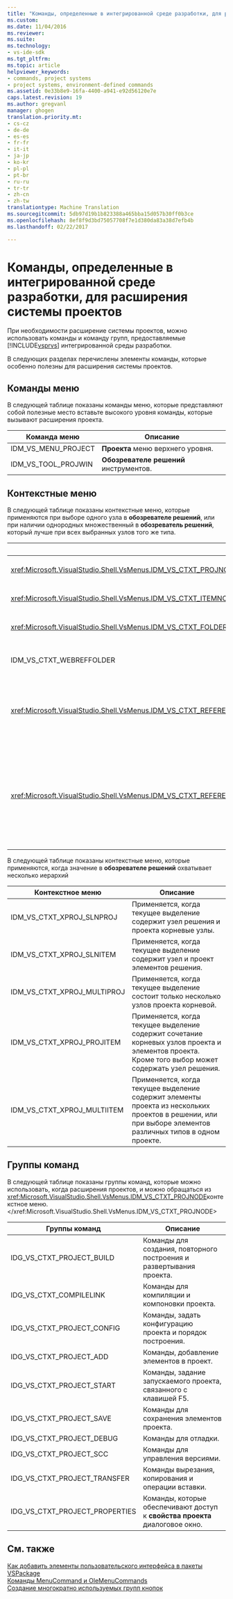 ```yaml
---
title: "Команды, определенные в интегрированной среде разработки, для расширения системы проектов | Документы Microsoft"
ms.custom: 
ms.date: 11/04/2016
ms.reviewer: 
ms.suite: 
ms.technology:
- vs-ide-sdk
ms.tgt_pltfrm: 
ms.topic: article
helpviewer_keywords:
- commands, project systems
- project systems, environment-defined commands
ms.assetid: 0e33b8e9-16fa-4400-a941-e92d56120e7e
caps.latest.revision: 19
ms.author: gregvanl
manager: ghogen
translation.priority.mt:
- cs-cz
- de-de
- es-es
- fr-fr
- it-it
- ja-jp
- ko-kr
- pl-pl
- pt-br
- ru-ru
- tr-tr
- zh-cn
- zh-tw
translationtype: Machine Translation
ms.sourcegitcommit: 5db97d19b1b823388a465bba15d057b30ff0b3ce
ms.openlocfilehash: 8ef8f9d3bd75057708f7e1d380da83a38d7efb4b
ms.lasthandoff: 02/22/2017

---
```

# <a name="ide-defined-commands-for-extending-project-systems"></a>Команды, определенные в интегрированной среде разработки, для расширения системы проектов
При необходимости расширение системы проектов, можно использовать команды и команду групп, предоставляемые [!INCLUDE[vsprvs](../../code-quality/includes/vsprvs_md.md)] интегрированной среды разработки.  
  
 В следующих разделах перечислены элементы команды, которые особенно полезны для расширения системы проектов.  
  
## <a name="command-menus"></a>Команды меню  
 В следующей таблице показаны команды меню, которые представляют собой полезные место вставьте высокого уровня команды, которые вызывают расширения проекта.  
  
|Команда меню|Описание|  
|------------------|-----------------|  
|IDM_VS_MENU_PROJECT|**Проекта** меню верхнего уровня.|  
|IDM_VS_TOOL_PROJWIN|**Обозревателе решений** инструментов.|  
  
## <a name="shortcut-menus"></a>Контекстные меню  
 В следующей таблице показаны контекстные меню, которые применяются при выборе одного узла в **обозревателе решений**, или при наличии однородных множественный в **обозреватель решений**, который лучше при всех выбранных узлов того же типа.  
  
|Контекстное меню|Описание|  
|-------------------|-----------------|  
|<xref:Microsoft.VisualStudio.Shell.VsMenus.IDM_VS_CTXT_PROJNODE></xref:Microsoft.VisualStudio.Shell.VsMenus.IDM_VS_CTXT_PROJNODE>|Применяется, если выбран узел проекта.|  
|<xref:Microsoft.VisualStudio.Shell.VsMenus.IDM_VS_CTXT_ITEMNODE></xref:Microsoft.VisualStudio.Shell.VsMenus.IDM_VS_CTXT_ITEMNODE>|Применяется, когда выбран файл.|  
|<xref:Microsoft.VisualStudio.Shell.VsMenus.IDM_VS_CTXT_FOLDERNODE></xref:Microsoft.VisualStudio.Shell.VsMenus.IDM_VS_CTXT_FOLDERNODE>|Применяется, когда папка выбрана.|  
|IDM_VS_CTXT_WEBREFFOLDER|Применяется при выборе папки веб-ссылки.|  
|<xref:Microsoft.VisualStudio.Shell.VsMenus.IDM_VS_CTXT_REFERENCEROOT></xref:Microsoft.VisualStudio.Shell.VsMenus.IDM_VS_CTXT_REFERENCEROOT>|Применяется при выборе ссылки на корневой узел с именем «Ссылки».|  
|<xref:Microsoft.VisualStudio.Shell.VsMenus.IDM_VS_CTXT_REFERENCE></xref:Microsoft.VisualStudio.Shell.VsMenus.IDM_VS_CTXT_REFERENCE>|Применяется, если выбраны узлы ссылок; к ним относятся сборки, COM и только ссылки проекта. Не включает веб-ссылки.|  
  
 В следующей таблице показаны контекстные меню, которые применяются, когда значение в **обозревателе решений** охватывает несколько иерархий  
  
|Контекстное меню|Описание|  
|-------------------|-----------------|  
|IDM_VS_CTXT_XPROJ_SLNPROJ|Применяется, когда текущее выделение содержит узел решения и проекта корневые узлы.|  
|IDM_VS_CTXT_XPROJ_SLNITEM|Применяется, когда текущее выделение содержит узел и проект элементов решения.|  
|IDM_VS_CTXT_XPROJ_MULTIPROJ|Применяется, когда текущее выделение состоит только несколько узлов проекта корневой.|  
|IDM_VS_CTXT_XPROJ_PROJITEM|Применяется, когда текущее выделение содержит сочетание корневых узлов проекта и элементов проекта. Кроме того выбор может содержать узел решения.|  
|IDM_VS_CTXT_XPROJ_MULTIITEM|Применяется, когда текущее выделение содержит элементы проекта из нескольких проектов в решении, или при выборе элементов различных типов в одном проекте.|  
  
## <a name="command-groups"></a>Группы команд  
 В следующей таблице показаны группы команд, которые можно использовать, когда расширения проектов, и можно обращаться из <xref:Microsoft.VisualStudio.Shell.VsMenus.IDM_VS_CTXT_PROJNODE>контекстное меню.</xref:Microsoft.VisualStudio.Shell.VsMenus.IDM_VS_CTXT_PROJNODE>  
  
|Группы команд|Описание|  
|-------------------|-----------------|  
|IDG_VS_CTXT_PROJECT_BUILD|Команды для создания, повторного построения и развертывания проекта.|  
|IDG_VS_CTXT_COMPILELINK|Команды для компиляции и компоновки проекта.|  
|IDG_VS_CTXT_PROJECT_CONFIG|Команды, задать конфигурацию проекта и порядок построения.|  
|IDG_VS_CTXT_PROJECT_ADD|Команды, добавление элементов в проект.|  
|IDG_VS_CTXT_PROJECT_START|Команды, задание запускаемого проекта, связанного с клавишей F5.|  
|IDG_VS_CTXT_PROJECT_SAVE|Команды для сохранения элементов проекта.|  
|IDG_VS_CTXT_PROJECT_DEBUG|Команды для отладки.|  
|IDG_VS_CTXT_PROJECT_SCC|Команды для управления версиями.|  
|IDG_VS_CTXT_PROJECT_TRANSFER|Команды вырезания, копирования и операции вставки.|  
|IDG_VS_CTXT_PROJECT_PROPERTIES|Команды, которые обеспечивают доступ к **свойства проекта** диалоговое окно.|  
  
## <a name="see-also"></a>См. также  
 [Как добавить элементы пользовательского интерфейса в пакеты VSPackage](../../extensibility/internals/how-vspackages-add-user-interface-elements.md)   
 [Команды MenuCommand и OleMenuCommands](../../misc/menucommands-vs-olemenucommands.md)   
 [Создание многократно используемых групп кнопок](../../extensibility/creating-reusable-groups-of-buttons.md)
